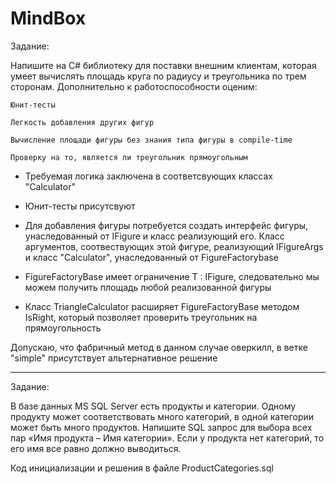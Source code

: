 # MindBox

Задание:

Напишите на C# библиотеку для поставки внешним клиентам, которая умеет вычислять площадь круга по радиусу и треугольника по трем сторонам. Дополнительно к работоспособности оценим:

    Юнит-тесты

    Легкость добавления других фигур

    Вычисление площади фигуры без знания типа фигуры в compile-time

    Проверку на то, является ли треугольник прямоугольным


- Требуемая логика заключена в соответсвующих классах "Calculator"

- Юнит-тесты присутсвуют

- Для добавления фигуры потребуется создать интерфейс фигуры, унаследованный от IFigure и класс реализующий его. Класс аргументов, соотвествующих этой фигуре, реализующий IFigureArgs<T> и класс "Calculator", унаследованный от FigureFactorybase<T>
  
- FigureFactoryBase<T> имеет ограничение T : IFigure, следовательно мы можем получить площадь любой реализованной фигуры
  
- Класс TriangleCalculator расширяет FigureFactoryBase методом IsRight, который позволяет проверить треугольник на прямоугольность
  

Допускаю, что фабричный метод в данном случае оверкилл, в ветке "simple" присутствует альтернативное решение   

    
________
    
Задание:    
    
В базе данных MS SQL Server есть продукты и категории. Одному продукту может соответствовать много категорий, в одной категории может быть много продуктов. Напишите SQL запрос для выбора всех пар «Имя продукта – Имя категории». Если у продукта нет категорий, то его имя все равно должно выводиться.
    
Код инициализации и решения в файле ProductCategories.sql
